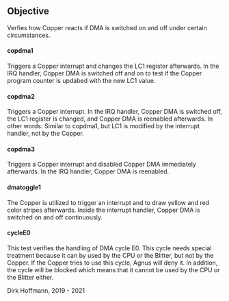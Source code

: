  ## Objective

Verfies how Copper reacts if DMA is switched on and off under certain circumstances.

#### copdma1

Triggers a Copper interrupt and changes the LC1 register afterwards. In the IRQ handler, Copper DMA is switched off and on to test if the Copper program counter is updabed with the new LC1 value. 

#### copdma2

Triggers a Copper interrupt.  In the IRQ handler, Copper DMA is switched off, the LC1 register is changed, and Copper DMA is reenabled afterwards. In other words: Similar to copdma1, but LC1 is modified by the interrupt handler, not by the Copper.

#### copdma3

Triggers a Copper interrupt and disabled Copper DMA immediately afterwards. In the IRQ handler, Copper DMA is reenabled. 

#### dmatoggle1

The Copper is utilized to trigger an interrupt and to draw yellow and red color stripes afterwards. Inside the interrupt handler, Copper DMA is switched on and off continuously. 

#### cycleE0

This test verifies the handling of DMA cycle E0. This cycle needs special treatment because it can by used by the CPU or the Blitter, but not by the Copper. If the Copper tries to use this cycle, Agnus will deny it. In addition, the cycle will be blocked which means that it cannot be used by the CPU or the Blitter either. 


Dirk Hoffmann, 2019 - 2021
